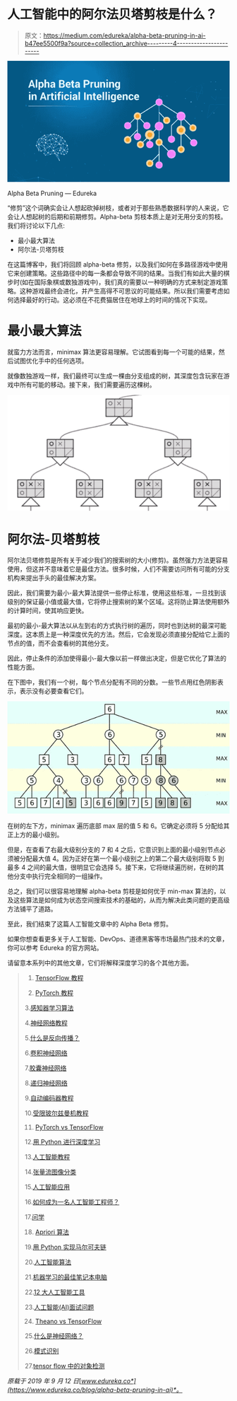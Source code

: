 # 人工智能中的阿尔法贝塔剪枝是什么？

> 原文：<https://medium.com/edureka/alpha-beta-pruning-in-ai-b47ee5500f9a?source=collection_archive---------4----------------------->

![](img/76d0c37dadff9be4a2d894215956d54e.png)

Alpha Beta Pruning — Edureka

“修剪”这个词确实会让人想起砍掉树枝，或者对于那些熟悉数据科学的人来说，它会让人想起树的后期和前期修剪。Alpha-beta 剪枝本质上是对无用分支的剪枝。我们将讨论以下几点:

*   最小最大算法
*   阿尔法-贝塔剪枝

在这篇博客中，我们将回顾 alpha-beta 修剪，以及我们如何在多路径游戏中使用它来创建策略。这些路径中的每一条都会导致不同的结果。当我们有如此大量的棋步时(如在国际象棋或数独游戏中)，我们真的需要以一种明确的方式来制定游戏策略。这种游戏最终会进化，并产生高得不可思议的可能结果。所以我们需要考虑如何选择最好的行动。这必须在不花费猫居住在地球上的时间的情况下实现。

# 最小最大算法

就蛮力方法而言，minimax 算法更容易理解。它试图看到每一个可能的结果，然后试图优化手中的任何选项。

就像数独游戏一样，我们最终可以生成一棵由分支组成的树，其深度包含玩家在游戏中所有可能的移动。接下来，我们需要遍历这棵树。

![](img/b329d20414eb89ae333e462b3b6e2ebd.png)

# 阿尔法-贝塔剪枝

阿尔法贝塔修剪是所有关于减少我们的搜索树的大小(修剪)。虽然强力方法更容易使用，但这并不意味着它是最佳方法。很多时候，人们不需要访问所有可能的分支机构来提出手头的最佳解决方案。

因此，我们需要为最小-最大算法提供一些停止标准，使用这些标准，一旦找到该级别的保证最小值或最大值，它将停止搜索树的某个区域。这将防止算法使用额外的计算时间，使其响应更快。

最初的最小-最大算法以从左到右的方式执行树的遍历，同时也到达树的最深可能深度。这本质上是一种深度优先的方法。然后，它会发现必须直接分配给它上面的节点的值，而不会查看树的其他分支。

因此，停止条件的添加使得最小-最大像以前一样做出决定，但是它优化了算法的性能方面。

在下图中，我们有一个树，每个节点分配有不同的分数。一些节点用红色阴影表示，表示没有必要查看它们。

![](img/2ef7a52ed4dc91e9907c18696ae9d8fb.png)

在树的左下方，minimax 遍历底部 max 层的值 5 和 6。它确定必须将 5 分配给其正上方的最小级别。

但是，在查看了右最大级别分支的 7 和 4 之后，它意识到上面的最小级别节点必须被分配最大值 4。因为正好在第一个最小级别之上的第二个最大级别将取 5 到最多 4 之间的最大值，很明显它会选择 5。接下来，它将继续遍历树，在树的其他分支中执行完全相同的一组操作。

总之，我们可以很容易地理解 alpha-beta 剪枝是如何优于 min-max 算法的，以及这些算法是如何成为状态空间搜索技术的基础的，从而为解决此类问题的更高级方法铺平了道路。

至此，我们结束了这篇人工智能文章中的 Alpha Beta 修剪。

如果你想查看更多关于人工智能、DevOps、道德黑客等市场最热门技术的文章，你可以参考 Edureka 的官方网站。

请留意本系列中的其他文章，它们将解释深度学习的各个其他方面。

> 1. [TensorFlow 教程](/edureka/tensorflow-tutorial-ba142ae96bca)
> 
> 2. [PyTorch 教程](/edureka/pytorch-tutorial-9971d66f6893)
> 
> 3.[感知器学习算法](/edureka/perceptron-learning-algorithm-d30e8b99b156)
> 
> 4.[神经网络教程](/edureka/neural-network-tutorial-2a46b22394c9)
> 
> 5.[什么是反向传播？](/edureka/backpropagation-bd2cf8fdde81)
> 
> 6.[卷积神经网络](/edureka/convolutional-neural-network-3f2c5b9c4778)
> 
> 7.[胶囊神经网络](/edureka/capsule-networks-d7acd437c9e)
> 
> 8.[递归神经网络](/edureka/recurrent-neural-networks-df945afd7441)
> 
> 9.[自动编码器教程](/edureka/autoencoders-tutorial-cfdcebdefe37)
> 
> 10.[受限玻尔兹曼机教程](/edureka/restricted-boltzmann-machine-tutorial-991ae688c154)
> 
> 11. [PyTorch vs TensorFlow](/edureka/pytorch-vs-tensorflow-252fc6675dd7)
> 
> 12.[用 Python 进行深度学习](/edureka/deep-learning-with-python-2adbf6e9437d)
> 
> 13.[人工智能教程](/edureka/artificial-intelligence-tutorial-4257c66f5bb1)
> 
> 14.[张量流图像分类](/edureka/tensorflow-image-classification-19b63b7bfd95)
> 
> 15.[人工智能应用](/edureka/artificial-intelligence-applications-7b93b91150e3)
> 
> 16.[如何成为一名人工智能工程师？](/edureka/become-artificial-intelligence-engineer-5ac2ede99907)
> 
> 17.[问学](/edureka/q-learning-592524c3ecfc)
> 
> 18. [Apriori 算法](/edureka/apriori-algorithm-d7cc648d4f1e)
> 
> 19.[用 Python 实现马尔可夫链](/edureka/introduction-to-markov-chains-c6cb4bcd5723)
> 
> 20.[人工智能算法](/edureka/artificial-intelligence-algorithms-fad283a0d8e2)
> 
> 21.[机器学习的最佳笔记本电脑](/edureka/best-laptop-for-machine-learning-a4a5f8ba5b)
> 
> 22.[12 大人工智能工具](/edureka/top-artificial-intelligence-tools-36418e47bf2a)
> 
> 23.[人工智能(AI)面试问题](/edureka/artificial-intelligence-interview-questions-872d85387b19)
> 
> 24. [Theano vs TensorFlow](/edureka/theano-vs-tensorflow-15f30216b3bc)
> 
> 25.[什么是神经网络？](/edureka/what-is-a-neural-network-56ae7338b92d)
> 
> 26.[模式识别](/edureka/pattern-recognition-5e2d30ab68b9)
> 
> 27.[tensor flow 中的对象检测](/edureka/tensorflow-object-detection-tutorial-8d6942e73adc)

*原载于 2019 年 9 月 12 日*[*www.edureka.co*](https://www.edureka.co/blog/alpha-beta-pruning-in-ai)*。*